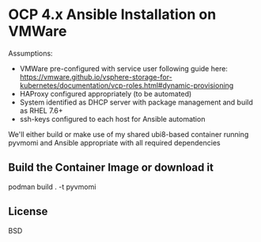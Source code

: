 # OCP 4.x Ansible Installation on VMWare

Assumptions:
 * VMWare pre-configured with service user following guide here: https://vmware.github.io/vsphere-storage-for-kubernetes/documentation/vcp-roles.html#dynamic-provisioning
 * HAProxy configured appropriately (to be automated)
 * System identified as DHCP server with package management and build as RHEL 7.6+
 * ssh-keys configured to each host for Ansible automation

We'll either build or make use of my shared ubi8-based container running pyvmomi and Ansible appropriate with all required dependencies

## Build the Container Image or download it

podman build . -t pyvmomi

## License

BSD
